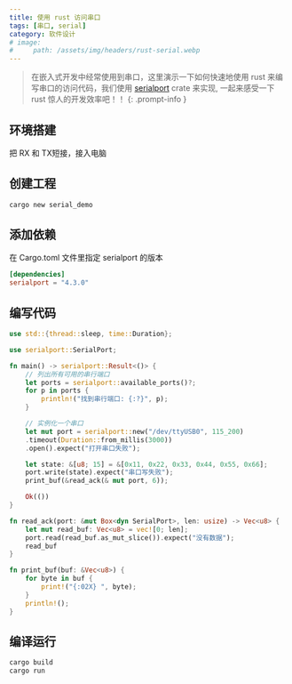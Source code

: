 ```yaml
---
title: 使用 rust 访问串口
tags: [串口, serial]
category: 软件设计
# image:
#     path: /assets/img/headers/rust-serial.webp
---
```


> 在嵌入式开发中经常使用到串口，这里演示一下如何快速地使用 rust 来编写串口的访问代码，我们使用 [serialport](https://crates.io/crates/serialport) crate 来实现, 一起来感受一下 rust 惊人的开发效率吧！！
{: .prompt-info }

## 环境搭建
把 RX 和 TX短接，接入电脑

## 创建工程

```bash
cargo new serial_demo
```

## 添加依赖

在 Cargo.toml 文件里指定 serialport 的版本

```toml
[dependencies]
serialport = "4.3.0"
```

## 编写代码

```rust
use std::{thread::sleep, time::Duration};

use serialport::SerialPort;

fn main() -> serialport::Result<()> {
    // 列出所有可用的串行端口
    let ports = serialport::available_ports()?;
    for p in ports {
        println!("找到串行端口: {:?}", p);
    }

    // 实例化一个串口
    let mut port = serialport::new("/dev/ttyUSB0", 115_200)
    .timeout(Duration::from_millis(3000))
    .open().expect("打开串口失败");

    let state: &[u8; 15] = &[0x11, 0x22, 0x33, 0x44, 0x55, 0x66];
    port.write(state).expect("串口写失败");
    print_buf(&read_ack(& mut port, 6));

    Ok(())
}

fn read_ack(port: &mut Box<dyn SerialPort>, len: usize) -> Vec<u8> {
    let mut read_buf: Vec<u8> = vec![0; len];
    port.read(read_buf.as_mut_slice()).expect("没有数据");
    read_buf
}

fn print_buf(buf: &Vec<u8>) {
    for byte in buf {
        print!("{:02X} ", byte);
    }
    println!();
}

```
## 编译运行
```bash
cargo build
cargo run
```


